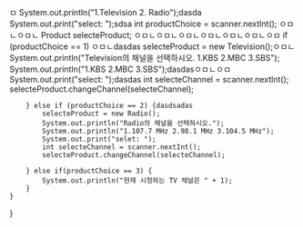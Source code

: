 ㅁ
        System.out.println("1.Television 2. Radio");dasda
        System.out.print("select: ");sdsa
        int productChoice = scanner.nextInt();
ㅇㅁㄴㅇㅁㄴ
        Product selecteProduct;
ㅇㅁㄴㅇㅁㄴㅇㅁㄴㅇㅁㄴㅇㅁㄴㅇㅁㄴㅇㅁ
        if (productChoice == 1) ㅇㅁㄴdasdas
            selecteProduct = new Television();ㅇㅁㄴ
            System.out.println("Television의 채널을 선택하시오. 1.KBS 2.MBC 3.SBS");
            System.out.println("1.KBS 2.MBC 3.SBS");dasdasㅇㅁㄴㅇㅁ
            System.out.print("select: ");dasdas
            int selecteChannel = scanner.nextInt();
            selecteProduct.changeChannel(selecteChannel);
            
        } else if (productChoice == 2) {dasdsadas
            selecteProduct = new Radio();
            System.out.println("Radio의 채널을 선택하시오.");
            System.out.println("1.107.7 MHz 2.98.1 MHz 3.104.5 MHz");
            System.out.print("selet: ");
            int selecteChannel = scanner.nextInt();
            selecteProduct.changeChannel(selecteChannel);  
            
        } else if(productChoice == 3) {
        	System.out.println("현재 시청하는 TV 채널은 " + 1);
        }
	}
}
